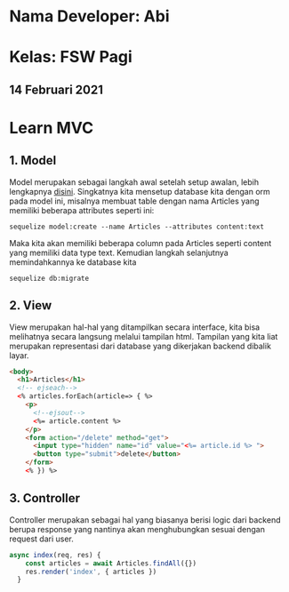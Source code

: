 # Nama Developer: Abi
# Kelas: FSW Pagi
## 14 Februari 2021
# Learn MVC
## 1. Model
Model merupakan sebagai langkah awal setelah setup awalan, lebih lengkapnya [disini](https://github.com/nandanugg/ArticleAPIWithMVC).
Singkatnya kita mensetup database kita dengan orm pada model ini, misalnya membuat table dengan nama Articles yang memiliki beberapa attributes seperti ini:
```
sequelize model:create --name Articles --attributes content:text
```
Maka kita akan memiliki beberapa column pada Articles seperti content yang memiliki data type text. Kemudian langkah selanjutnya memindahkannya ke database kita
```
sequelize db:migrate
```
## 2. View
View merupakan hal-hal yang ditampilkan secara interface, kita bisa melihatnya secara langsung melalui tampilan html. Tampilan yang kita liat merupakan representasi dari database yang dikerjakan backend dibalik layar.
```html
<body>
  <h1>Articles</h1>
  <!-- ejseach-->
  <% articles.forEach(article=> { %>
    <p>
      <!--ejsout-->
      <%= article.content %>
    </p>
    <form action="/delete" method="get">
      <input type="hidden" name="id" value="<%= article.id %> ">
      <button type="submit">delete</button>
    </form>
    <% }) %>
```
## 3. Controller
Controller merupakan sebagai hal yang biasanya berisi logic dari backend berupa response yang nantinya akan menghubungkan sesuai dengan request dari user. 
```js
async index(req, res) {
    const articles = await Articles.findAll({})
    res.render('index', { articles })
  }
```